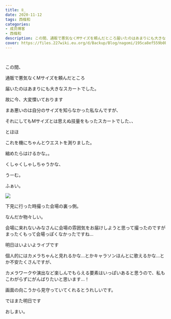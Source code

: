 ```yaml
---
title: ꊞ_
date: 2020-11-12
tags: 西條和
categories: 
- 成员博客
- 西條和
description: この間、通販で悪気なくMサイズを頼んだところ届いたのはあまりにも大きなスカートでした。...
cover: https://files.227wiki.eu.org/d/Backup/Blog/nagomi/195ca8ef559b0b4e28ee5c1dad4d4.jpg 
---
```


        ﻿
















この間、











通販で悪気なくMサイズを頼んだところ











届いたのはあまりにも大きなスカートでした。
















故に今、大変慄いております















まあ悪いのは自分のサイズを知らなかった私なんですが、

それにしてもMサイズとは思えぬ技量をもったスカートでした、、

















とほほ

















これを機にちゃんとウエストを測りました。















縮めたらはけるかな。。









くしゃくしゃしちゃうかな、









うーむ。

























ふぁい。

![](https://files.227wiki.eu.org/d/Backup/Blog/nagomi/195ca8ef559b0b4e28ee5c1dad4d4.jpg)








下見に行った時撮った会場の裏っ側。















なんだか物々しい。

















会場に来れないみなさんに会場の雰囲気をお届けしようと思って撮ったのですがまったくもって会場っぽくなかったですね…


















明日はいよいよライブです














個人的にはカメラちゃんと見れるかな…とかキャラソンほんとに歌えるかな…とか不安たくさんですが、



カメラワークや演出など楽しんでもらえる要素はいっぱいあると思うので、私もこわがらずにがんばりたいと思います…！

















画面の向こうから見守っていてくれるとうれしいです。


















ではまた明日です



















おしまい。


